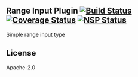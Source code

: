 Range Input Plugin [![Build Status](https://travis-ci.org/punchcard-cms/input-plugin-range.svg?branch=master)](https://travis-ci.org/punchcard-cms/input-plugin-range) [![Coverage Status](https://coveralls.io/repos/github/punchcard-cms/input-plugin-range/badge.svg?branch=master)](https://coveralls.io/github/punchcard-cms/input-plugin-range?branch=master) [![NSP Status](https://nodesecurity.io/orgs/punchcard-cms/projects/464ca922-877d-49d1-bc87-53379249ecda/badge)](https://nodesecurity.io/orgs/punchcard-cms/projects/464ca922-877d-49d1-bc87-53379249ecda)
---

Simple range input type

## License

Apache-2.0